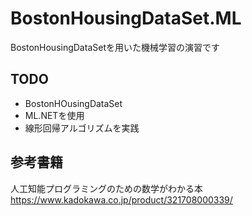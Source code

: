 # BostonHousingDataSet.ML
BostonHousingDataSetを用いた機械学習の演習です


## TODO

+ BostonHOusingDataSet
+ ML.NETを使用
+ 線形回帰アルゴリズムを実践



## 参考書籍

人工知能プログラミングのための数学がわかる本
https://www.kadokawa.co.jp/product/321708000339/

